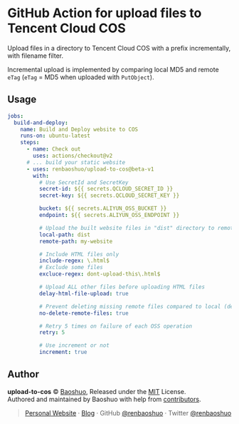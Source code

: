 # GitHub Action for upload files to Tencent Cloud COS

Upload files in a directory to Tencent Cloud COS with a prefix incrementally, with filename filter.

Incremental upload is implemented by comparing local MD5 and remote `eTag` (`eTag` = MD5 when uploaded with `PutObject`).

## Usage

```yaml
jobs:
  build-and-deploy:
    name: Build and Deploy website to COS
    runs-on: ubuntu-latest
    steps:
      - name: Check out
        uses: actions/checkout@v2
      # ... build your static website
      - uses: renbaoshuo/upload-to-cos@beta-v1
        with:
          # Use SecretId and SecretKey
          secret-id: ${{ secrets.QCLOUD_SECRET_ID }}
          secret-key: ${{ secrets.QCLOUD_SECRET_KEY }}

          bucket: ${{ secrets.ALIYUN_OSS_BUCKET }}
          endpoint: ${{ secrets.ALIYUN_OSS_ENDPOINT }}

          # Upload the built website files in "dist" directory to remote "my-website/" prefix
          local-path: dist
          remote-path: my-website

          # Include HTML files only
          include-regex: \.html$
          # Exclude some files
          excluce-regex: dont-upload-this\.html$

          # Upload ALL other files before uploading HTML files
          delay-html-file-upload: true

          # Prevent deleting missing remote files compared to local (defaults to `false`)
          no-delete-remote-files: true

          # Retry 5 times on failure of each OSS operation
          retry: 5

          # Use increment or not
          increment: true
```

## Author

**upload-to-cos** © [Baoshuo](https://github.com/renbaoshuo), Released under the [MIT](./LICENSE) License.<br>
Authored and maintained by Baoshuo with help from [contributors](https://github.com/renbaoshuo/upload-to-cos/contributors).

> [Personal Website](https://baoshuo.ren) · [Blog](https://blog.baoshuo.ren) · GitHub [@renbaoshuo](https://github.com/renbaoshuo) · Twitter [@renbaoshuo](https://twitter.com/renbaoshuo)
